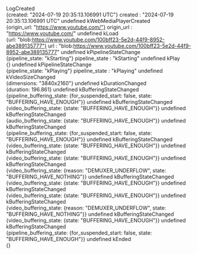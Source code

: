 LogCreated	
{created: "2024-07-19 20:35:13.106991 UTC"}
created
: 
"2024-07-19 20:35:13.106991 UTC"
undefined	kWebMediaPlayerCreated	
{origin_url: "https://www.youtube.com/"}
origin_url
: 
"https://www.youtube.com/"
undefined	kLoad	
{url: "blob:https://www.youtube.com/100bff23-5e2d-44f9-8952-abe389135777"}
url
: 
"blob:https://www.youtube.com/100bff23-5e2d-44f9-8952-abe389135777"
undefined	kPipelineStateChange	
{pipeline_state: "kStarting"}
pipeline_state
: 
"kStarting"
undefined	kPlay	
{}
undefined	kPipelineStateChange	
{pipeline_state: "kPlaying"}
pipeline_state
: 
"kPlaying"
undefined	kVideoSizeChanged	
{dimensions: "3840x2160"}
undefined	kDurationChanged	
{duration: 196.861}
undefined	kBufferingStateChanged	
{pipeline_buffering_state: {for_suspended_start: false, state: "BUFFERING_HAVE_ENOUGH"}}
undefined	kBufferingStateChanged	
{video_buffering_state: {state: "BUFFERING_HAVE_ENOUGH"}}
undefined	kBufferingStateChanged	
{audio_buffering_state: {state: "BUFFERING_HAVE_ENOUGH"}}
undefined	kBufferingStateChanged	
{pipeline_buffering_state: {for_suspended_start: false, state: "BUFFERING_HAVE_ENOUGH"}}
undefined	kBufferingStateChanged	
{video_buffering_state: {state: "BUFFERING_HAVE_ENOUGH"}}
undefined	kBufferingStateChanged	
{video_buffering_state: {state: "BUFFERING_HAVE_ENOUGH"}}
undefined	kBufferingStateChanged	
{video_buffering_state: {reason: "DEMUXER_UNDERFLOW", state: "BUFFERING_HAVE_NOTHING"}}
undefined	kBufferingStateChanged	
{video_buffering_state: {state: "BUFFERING_HAVE_ENOUGH"}}
undefined	kBufferingStateChanged	
{video_buffering_state: {state: "BUFFERING_HAVE_ENOUGH"}}
undefined	kBufferingStateChanged	
{video_buffering_state: {reason: "DEMUXER_UNDERFLOW", state: "BUFFERING_HAVE_NOTHING"}}
undefined	kBufferingStateChanged	
{video_buffering_state: {state: "BUFFERING_HAVE_ENOUGH"}}
undefined	kBufferingStateChanged	
{pipeline_buffering_state: {for_suspended_start: false, state: "BUFFERING_HAVE_ENOUGH"}}
undefined	kEnded	
{}
